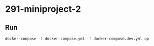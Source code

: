 # 291-miniproject-2

## Run 

```bash
docker-compose -f docker-compose.yml -f docker-compose.dev.yml up
```